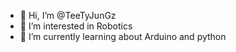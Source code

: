 - 👋 Hi, I’m @TeeTyJunGz
- 👀 I’m interested in Robotics
- 🌱 I’m currently learning about Arduino and python

<!---
TeeTyJunGz/TeeTyJunGz is a ✨ special ✨ repository because its `README.md` (this file) appears on your GitHub profile.
You can click the Preview link to take a look at your changes.
--->
